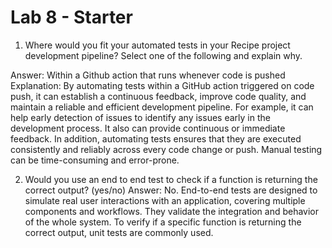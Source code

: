 # Lab 8 - Starter
1) Where would you fit your automated tests in your Recipe project development pipeline? Select one of the following and explain why.

Answer: Within a Github action that runs whenever code is pushed 
Explanation: By automating tests within a GitHub action triggered on code push, it can establish a continuous feedback, improve code quality, and maintain a reliable and efficient development pipeline. For example, it can help early detection of issues to identify any issues early in the development process. It also can provide continuous or immediate feedback. In addition, automating tests ensures that they are executed consistently and reliably across every code change or push. Manual testing can be time-consuming and error-prone.

2) Would you use an end to end test to check if a function is returning the correct output? (yes/no)
Answer: No. End-to-end tests are designed to simulate real user interactions with an application, covering multiple components and workflows. They validate the integration and behavior of the whole system. To verify if a specific function is returning the correct output, unit tests are commonly used. 








